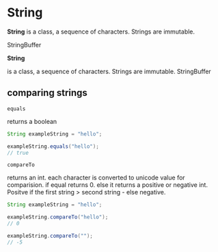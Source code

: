 # String 

**String** is a class, a sequence of characters. Strings are immutable.

StringBuffer 

**String** 

is a class, a sequence of characters. Strings are immutable.
StringBuffer 

## comparing strings 

`equals`

returns a boolean 

```java
String exampleString = "hello";

exampleString.equals("hello");
// true
```

`compareTo`

returns an int.
each character is converted to unicode value for comparision. if equal returns 0.  else it returns a positive or negative int. Positve if the first string > second string - else negative. 

```java
String exampleString = "hello";

exampleString.compareTo("hello");
// 0 

exampleString.compareTo("");
// -5



```
